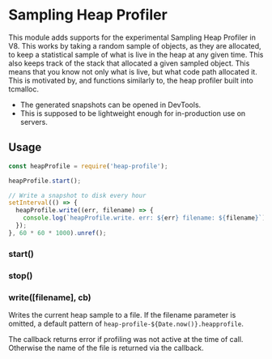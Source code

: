 # Sampling Heap Profiler

This module adds supports for the experimental Sampling Heap Profiler in V8.
This works by taking a random sample of objects, as they are allocated, to keep
a statistical sample of what is live in the heap at any given time. This also
keeps track of the stack that allocated a given sampled object. This means that
you know not only what is live, but what code path allocated it. This is 
motivated by, and functions similarly to, the heap profiler built into tcmalloc.

* The generated snapshots can be opened in DevTools.
* This is supposed to be lightweight enough for in-production use on servers.

## Usage

```javascript
const heapProfile = require('heap-profile');

heapProfile.start();

// Write a snapshot to disk every hour
setInterval(() => {
  heapProfile.write((err, filename) => {
    console.log(`heapProfile.write. err: ${err} filename: ${filename}`);
  });
}, 60 * 60 * 1000).unref();
```

### start()

### stop()

### write([filename], cb)

Writes the current heap sample to a file. If the filename parameter is omitted,
a default pattern of `heap-profile-${Date.now()}.heapprofile`. 

The callback returns error if profiling was not active at the time of call.
Otherwise the name of the file is returned via the callback.